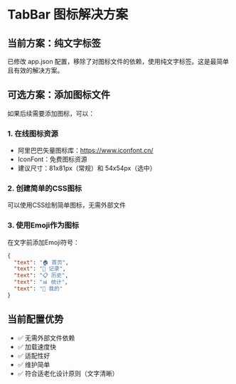 # TabBar 图标解决方案

## 当前方案：纯文字标签
已修改 app.json 配置，移除了对图标文件的依赖，使用纯文字标签。这是最简单且有效的解决方案。

## 可选方案：添加图标文件

如果后续需要添加图标，可以：

### 1. 在线图标资源
- 阿里巴巴矢量图标库：https://www.iconfont.cn/
- IconFont：免费图标资源
- 建议尺寸：81x81px（常规）和 54x54px（选中）

### 2. 创建简单的CSS图标
可以使用CSS绘制简单图标，无需外部文件

### 3. 使用Emoji作为图标
在文字前添加Emoji符号：
```json
{
  "text": "🏠 首页",
  "text": "📝 记录", 
  "text": "📋 历史",
  "text": "📊 统计",
  "text": "👤 我的"
}
```

## 当前配置优势
- ✅ 无需外部文件依赖
- ✅ 加载速度快
- ✅ 适配性好
- ✅ 维护简单
- ✅ 符合适老化设计原则（文字清晰）